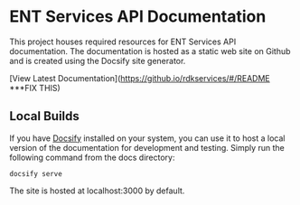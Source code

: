 # ENT Services API Documentation

This project houses required resources for ENT Services API documentation. The documentation is hosted as a static web site on Github and is created using the Docsify site generator.

[View Latest Documentation](https://github.io/rdkservices/#/README ***FIX THIS)

## Local Builds

If you have [Docsify](https://docsify.js.org/#/) installed on your system, you can use it to host a local version of the documentation for development and testing. Simply run the following command from the docs directory:

```docsify serve```

The site is hosted at localhost:3000 by default.
